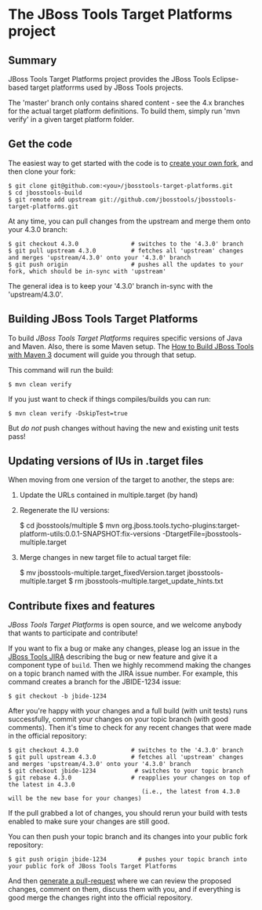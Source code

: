 # The JBoss Tools Target Platforms project


## Summary

JBoss Tools Target Platforms project provides the JBoss Tools Eclipse-based target platforrms used by JBoss Tools projects.

The 'master' branch only contains shared content - see the 4.x branches for the actual target platform definitions. To build them, simply run 'mvn verify' in a given target platform folder.


## Get the code

The easiest way to get started with the code is to [create your own fork](http://help.github.com/forking/), 
and then clone your fork:

    $ git clone git@github.com:<you>/jbosstools-target-platforms.git
    $ cd jbosstools-build
    $ git remote add upstream git://github.com/jbosstools/jbosstools-target-platforms.git
	
At any time, you can pull changes from the upstream and merge them onto your 4.3.0 branch:

    $ git checkout 4.3.0               # switches to the '4.3.0' branch
    $ git pull upstream 4.3.0          # fetches all 'upstream' changes and merges 'upstream/4.3.0' onto your '4.3.0' branch
    $ git push origin                  # pushes all the updates to your fork, which should be in-sync with 'upstream'

The general idea is to keep your '4.3.0' branch in-sync with the
'upstream/4.3.0'.


## Building JBoss Tools Target Platforms

To build _JBoss Tools Target Platforms_ requires specific versions of Java and
Maven. Also, there is some Maven setup. The [How to Build JBoss Tools with Maven 3](https://community.jboss.org/wiki/HowToBuildJBossToolsWithMaven3)
document will guide you through that setup.

This command will run the build:

    $ mvn clean verify

If you just want to check if things compiles/builds you can run:

    $ mvn clean verify -DskipTest=true

But *do not* push changes without having the new and existing unit tests pass!
 

## Updating versions of IUs in .target files

When moving from one version of the target to another, the steps are:

1. Update the URLs contained in multiple.target (by hand)

2. Regenerate the IU versions:

	$ cd jbosstools/multiple
	$ mvn org.jboss.tools.tycho-plugins:target-platform-utils:0.0.1-SNAPSHOT:fix-versions -DtargetFile=jbosstools-multiple.target

3. Merge changes in new target file to actual target file:

	$ mv jbosstools-multiple.target_fixedVersion.target jbosstools-multiple.target
	$ rm jbosstools-multiple.target_update_hints.txt


## Contribute fixes and features

_JBoss Tools Target Platforms_ is open source, and we welcome anybody that wants to
participate and contribute!

If you want to fix a bug or make any changes, please log an issue in
the [JBoss Tools JIRA](https://issues.jboss.org/browse/JBDE)
describing the bug or new feature and give it a component type of
`build`. Then we highly recommend making the changes on a
topic branch named with the JIRA issue number. For example, this
command creates a branch for the JBIDE-1234 issue:

	$ git checkout -b jbide-1234

After you're happy with your changes and a full build (with unit
tests) runs successfully, commit your changes on your topic branch
(with good comments). Then it's time to check for any recent changes
that were made in the official repository:

	$ git checkout 4.3.0               # switches to the '4.3.0' branch
	$ git pull upstream 4.3.0          # fetches all 'upstream' changes and merges 'upstream/4.3.0' onto your '4.3.0' branch
	$ git checkout jbide-1234           # switches to your topic branch
	$ git rebase 4.3.0                 # reapplies your changes on top of the latest in 4.3.0
	                                      (i.e., the latest from 4.3.0 will be the new base for your changes)

If the pull grabbed a lot of changes, you should rerun your build with
tests enabled to make sure your changes are still good.

You can then push your topic branch and its changes into your public fork repository:

	$ git push origin jbide-1234         # pushes your topic branch into your public fork of JBoss Tools Target Platforms

And then [generate a pull-request](http://help.github.com/pull-requests/) where we can
review the proposed changes, comment on them, discuss them with you,
and if everything is good merge the changes right into the official
repository.
